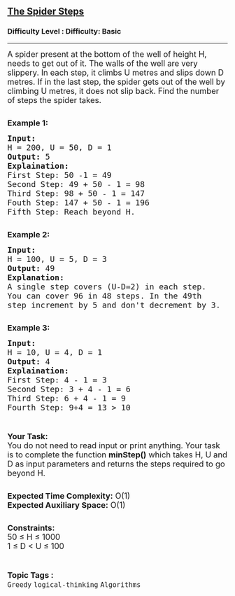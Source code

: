 <h2><a href="https://www.geeksforgeeks.org/problems/the-spider-steps3600/1">The Spider Steps</a></h2><h3>Difficulty Level : Difficulty: Basic</h3><hr><div class="problems_problem_content__Xm_eO"><p><span style="font-size:18px">A spider present at the bottom of the well of height H, needs to get out of it. The walls of the well are very slippery. In each step, it climbs U metres and slips down D metres. If in the last step, the spider gets out of the well by climbing U metres, it does not slip back. Find the number of steps the spider takes.</span></p>

<p><br>
<span style="font-size:18px"><strong>Example 1:</strong></span></p>

<pre><span style="font-size:18px"><strong>Input: </strong>
H = 200, U = 50, D = 1
<strong>Output:</strong> 5
<strong>Explaination: </strong>
First Step: 50 -1 = 49 
Second Step: 49 + 50 - 1 = 98 
Third Step: 98 + 50 - 1 = 147 
Fouth Step: 147 + 50 - 1 = 196
Fifth Step: Reach beyond H.</span></pre>

<p><br>
<span style="font-size:18px"><strong>Example 2:</strong></span></p>

<pre><span style="font-size:18px"><strong>Input: </strong>
H = 100, U = 5, D = 3
<strong>Output:</strong> 49
<strong>Explanation:</strong>
A single step covers (U-D=2) in each step. 
You can cover 96 in 48 steps. In the 49th 
step increment by 5 and don't decrement by 3.</span></pre>

<p><br>
<span style="font-size:18px"><strong>Example 3:</strong></span></p>

<pre><span style="font-size:18px"><strong>Input:</strong>
H = 10, U = 4, D = 1
<strong>Output:</strong> 4
<strong>Explaination:</strong>
First Step: 4 - 1 = 3
Second Step: 3 + 4 - 1 = 6 
Third Step: 6 + 4 - 1 = 9 
Fourth Step: 9+4 = 13 &gt; 10
</span></pre>

<p>&nbsp;</p>

<p><span style="font-size:18px"><strong>Your Task:</strong><br>
You do not need to read input or print anything. Your task is to complete the function <strong>minStep()</strong> which takes H, U and D as input parameters and returns the steps required to go beyond H.</span></p>

<p><br>
<span style="font-size:18px"><strong>Expected Time Complexity:</strong> O(1)<br>
<strong>Expected Auxiliary Space:</strong> O(1)</span></p>

<p><br>
<span style="font-size:18px"><strong>Constraints:</strong><br>
50 ≤ H ≤ 1000<br>
1 ≤ D &lt; U ≤ 100</span></p>
</div><br><p><span style=font-size:18px><strong>Topic Tags : </strong><br><code>Greedy</code>&nbsp;<code>logical-thinking</code>&nbsp;<code>Algorithms</code>&nbsp;